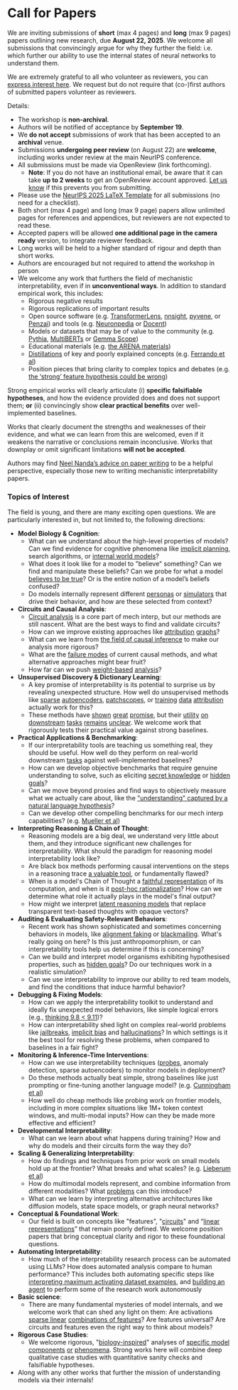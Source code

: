 # Call for Papers
We are inviting submissions of **short** (max 4 pages) and **long** (max 9 pages) papers outlining new research, due **August 22, 2025**. We welcome all submissions that convincingly argue for why they further the field: i.e. which further our ability to use the internal states of neural networks to understand them. 

We are extremely grateful to all who volunteer as reviewers, you can [express interest here](https://www.google.com/url?q=https://docs.google.com/forms/d/e/1FAIpQLSdiw1SJllzoTz_nqzDTzTOGb9DV3W_truQyh-WvYj_QGIi7Mg/viewform?usp%3Ddialog&sa=D&source=editors&ust=1752444372082840&usg=AOvVaw2nZ7ruvadoUcsTNCHN6GU-). We request but do not require that (co-)first authors of submitted papers volunteer as reviewers. 

Details: 
* The workshop is **non-archival**.
* Authors will be notified of acceptance by **September 19**.
* We **do not accept** submissions of work that has been accepted to an **archival** venue.
* Submissions **undergoing peer review** (on August 22) are **welcome**, including works under review at the main NeurIPS conference.
* All submissions must be made via OpenReview (link forthcoming).
  * **Note**: If you do not have an institutional email, be aware that it can take **up to 2 weeks** to get an OpenReview account approved. [Let us know](mailto:neurips2025@mechinterpworkshop.com) if this prevents you from submitting.
* Please use the [NeurIPS 2025 LaTeX Template](https://www.google.com/url?q=https://media.neurips.cc/Conferences/NeurIPS2025/Styles.zip&sa=D&source=editors&ust=1752444372084862&usg=AOvVaw2cyKT50cXqE50eh4X5Rzg_) for all submissions (no need for a checklist).
* Both short (max 4 page) and long (max 9 page) papers allow unlimited pages for references and appendices, but reviewers are not expected to read these.
* Accepted papers will be allowed **one additional page in the camera ready** version, to integrate reviewer feedback.
* Long works will be held to a higher standard of rigour and depth than short works.
* Authors are encouraged but not required to attend the workshop in person
* We welcome any work that furthers the field of mechanistic interpretability, even if in **unconventional ways**. In addition to standard empirical work, this includes:
  * Rigorous negative results
  * Rigorous replications of important results
  * Open source software (e.g. [TransformerLens](https://www.google.com/url?q=https://github.com/neelnanda-io/TransformerLens&sa=D&source=editors&ust=1752444372086491&usg=AOvVaw1SgvqStBiL56syG-oQTbkl), [nnsight](https://www.google.com/url?q=https://github.com/ndif-team/nnsight&sa=D&source=editors&ust=1752444372086598&usg=AOvVaw3qrNvVMUkZKB2fZCcchq2Q), [pyvene](https://www.google.com/url?q=https://github.com/stanfordnlp/pyvene/tree/main/pyvene/models/mlp&sa=D&source=editors&ust=1752444372086708&usg=AOvVaw2FHviD96YD1Ij49o4mUWId), or [Penzai](https://www.google.com/url?q=https://github.com/google-deepmind/penzai&sa=D&source=editors&ust=1752444372086842&usg=AOvVaw3NIxaqWDaYLzLrjOboM0C4)) and tools (e.g. [Neuronpedia](https://www.google.com/url?q=http://neuronpedia.org&sa=D&source=editors&ust=1752444372086970&usg=AOvVaw3jhUZXYOkcF9TtL3EUfm0U) or [Docent](https://www.google.com/url?q=https://transluce.org/introducing-docent&sa=D&source=editors&ust=1752444372087104&usg=AOvVaw3X0i1ZOhX49blJCuQnMzEs))
  * Models or datasets that may be of value to the community (e.g. [Pythia](https://www.google.com/url?q=https://arxiv.org/abs/2304.01373&sa=D&source=editors&ust=1752444372087325&usg=AOvVaw2GzBSgX8iMDCd0cB8yWuUO), [MultiBERTs](https://www.google.com/url?q=https://arxiv.org/abs/2106.16163&sa=D&source=editors&ust=1752444372087420&usg=AOvVaw0a4qVsA5lQA6FMfkRGsuZq) or [Gemma Scope](https://www.google.com/url?q=https://arxiv.org/abs/2408.05147&sa=D&source=editors&ust=1752444372087580&usg=AOvVaw0L4whs7hgvSE8DPSdM--QX))
  * Educational materials (e.g. [the ARENA materials](https://www.google.com/url?q=https://arena3-chapter1-transformer-interp.streamlit.app/&sa=D&source=editors&ust=1752444372087826&usg=AOvVaw2XUz9RwseFIp12jzLZOoFw))
  * [Distillations](https://www.google.com/url?q=https://distill.pub/2017/research-debt/&sa=D&source=editors&ust=1752444372087978&usg=AOvVaw1LoBVw5KpA3jeb64XML_Az) of key and poorly explained concepts (e.g. [Ferrando et al](https://www.google.com/url?q=https://arxiv.org/abs/2405.00208&sa=D&source=editors&ust=1752444372088186&usg=AOvVaw1VrCBt18PtmaAV58fsLylG))
  * Position pieces that bring clarity to complex topics and debates (e.g. [the ‘strong’ feature hypothesis could be wrong](https://www.google.com/url?q=https://www.alignmentforum.org/posts/tojtPCCRpKLSHBdpn/the-strong-feature-hypothesis-could-be-wrong&sa=D&source=editors&ust=1752444372088529&usg=AOvVaw3J3yirpARcvcw0FeyiPBS3))

Strong empirical works will clearly articulate (i) **specific falsifiable hypotheses**, and how the evidence provided does and does not support them; **or** (ii) convincingly show **clear practical benefits** over well-implemented baselines. 

Works that clearly document the strengths and weaknesses of their evidence, and what we can learn from this are welcomed, even if it weakens the narrative or conclusions remain inconclusive. Works that downplay or omit significant limitations **will not be accepted**. 

Authors may find [Neel Nanda’s advice on paper writing](https://www.google.com/url?q=https://www.alignmentforum.org/posts/eJGptPbbFPZGLpjsp/highly-opinionated-advice-on-how-to-write-ml-papers&sa=D&source=editors&ust=1752444372089929&usg=AOvVaw1ylthiZ_4TxN8Ov81FhY_4) to be a helpful perspective, especially those new to writing mechanistic interpretability papers. 
### Topics of Interest
The field is young, and there are many exciting open questions. We are particularly interested in, but not limited to, the following directions: 
* **Model Biology & Cognition**:
  * What can we understand about the high-level properties of models? Can we find evidence for cognitive phenomena like [implicit planning](https://www.google.com/url?q=https://transformer-circuits.pub/2025/attribution-graphs/biology.html%23dives-poems&sa=D&source=editors&ust=1752444372090856&usg=AOvVaw2ZK5FbTvD4obTCZyiP5JV3), search algorithms, or [internal world models](https://www.google.com/url?q=https://arxiv.org/abs/2210.13382&sa=D&source=editors&ust=1752444372091003&usg=AOvVaw1-dMWOogTbk6VW5ub55hGO)?
  * What does it look like for a model to "believe" something? Can we find and manipulate these beliefs? Can we probe for what a model [believes to be true](https://www.google.com/url?q=https://arxiv.org/abs/2310.06824&sa=D&source=editors&ust=1752444372091326&usg=AOvVaw0rwHQgxcZkUsPworZoJc8z)? Or is the entire notion of a model’s beliefs confused?
  * Do models internally represent different [personas](https://www.google.com/url?q=https://arxiv.org/abs/2406.12094&sa=D&source=editors&ust=1752444372091597&usg=AOvVaw3R7kueEg7Hixrkr0m7kwa2) or [simulators](https://www.google.com/url?q=https://www.nature.com/articles/s41586-023-06647-8&sa=D&source=editors&ust=1752444372091708&usg=AOvVaw0hj3NU1LT4Io_K89hCqd9u) that drive their behavior, and how are these selected from context?
* **Circuits and Causal Analysis**:
  * [Circuit analysis](https://www.google.com/url?q=https://distill.pub/2020/circuits/zoom-in/&sa=D&source=editors&ust=1752444372092053&usg=AOvVaw2Soozrrx_ygDHk3nPNApSz) is a core part of mech interp, but our methods are still nascent. What are the best ways to find and validate circuits?
  * How can we improve existing approaches like [attribution](https://www.google.com/url?q=https://arxiv.org/abs/2406.11944&sa=D&source=editors&ust=1752444372092411&usg=AOvVaw1lHlL97bfGuPbiu1hWp4mQ) [graphs](https://www.google.com/url?q=https://transformer-circuits.pub/2025/attribution-graphs/methods.html&sa=D&source=editors&ust=1752444372092529&usg=AOvVaw0YZKYAxis8knRR4r9xxFiV)?
  * What can we learn from [the field of causal inference](https://www.google.com/url?q=https://arxiv.org/abs/2407.04690&sa=D&source=editors&ust=1752444372092725&usg=AOvVaw3g6JnKWeGiUFgdzopjIpgX) to make our analysis more rigorous?
  * What are the [failure modes](https://www.google.com/url?q=https://arxiv.org/abs/2307.15771&sa=D&source=editors&ust=1752444372092924&usg=AOvVaw3bdkt5YRncnQdI31ZNlgsN) of current causal methods, and what alternative approaches might bear fruit?
  * How far can we push [weight-based](https://www.google.com/url?q=https://arxiv.org/abs/2301.05217&sa=D&source=editors&ust=1752444372093204&usg=AOvVaw3J7KLs7WpYe29akycLBqD_) [analysis](https://www.google.com/url?q=https://arxiv.org/abs/2410.08417&sa=D&source=editors&ust=1752444372093303&usg=AOvVaw1fgWli778BvAfrhHweTTtq)?
* **Unsupervised Discovery & Dictionary Learning**:
  * A key promise of interpretability is its potential to surprise us by revealing unexpected structure. How well do unsupervised methods like [sparse](https://www.google.com/url?q=https://arxiv.org/abs/2103.15949&sa=D&source=editors&ust=1752444372093801&usg=AOvVaw0oLzTMmOJg4j8acSWaoPmc) [autoencoders](https://www.google.com/url?q=https://transformer-circuits.pub/2023/monosemantic-features&sa=D&source=editors&ust=1752444372093925&usg=AOvVaw3CtFHPVbktFZHHAdicnYb0), [patch](https://www.google.com/url?q=https://arxiv.org/abs/2401.06102&sa=D&source=editors&ust=1752444372094015&usg=AOvVaw1Mof8x8fDmduZ0Rh4ExdDf)[scopes](https://www.google.com/url?q=https://arxiv.org/abs/2403.10949v2&sa=D&source=editors&ust=1752444372094081&usg=AOvVaw2JsxDcYfFZ0b0Tf2W4rSnB), or [training](https://www.google.com/url?q=https://proceedings.mlr.press/v70/koh17a?ref%3Dhttps://githubhelp.com&sa=D&source=editors&ust=1752444372094211&usg=AOvVaw1Cpvzfzp69x2FYL_CsUwRD) [data](https://www.google.com/url?q=https://arxiv.org/abs/2308.03296&sa=D&source=editors&ust=1752444372094307&usg=AOvVaw2x_imTNXfYiCU_U0iDoxUe) [attribution](https://www.google.com/url?q=https://arxiv.org/abs/2205.11482&sa=D&source=editors&ust=1752444372094407&usg=AOvVaw0v5vWYBk9oVnREKqpBjYqF) actually work for this?
  * These methods have [shown](https://www.google.com/url?q=https://transformer-circuits.pub/2024/scaling-monosemanticity/index.html&sa=D&source=editors&ust=1752444372094630&usg=AOvVaw2d8ZL6_M-NaQJ8tDzRYiSP) [great](https://www.google.com/url?q=https://transformer-circuits.pub/2025/attribution-graphs/biology.html&sa=D&source=editors&ust=1752444372094747&usg=AOvVaw3SGxYKDE7rBZUnShu2EyLj) [promise](https://www.google.com/url?q=https://arxiv.org/abs/2503.10965&sa=D&source=editors&ust=1752444372094845&usg=AOvVaw2iwS2uJ0sNtoO2mE0SEG89), but their [utility](https://www.google.com/url?q=https://arxiv.org/abs/2502.16681&sa=D&source=editors&ust=1752444372094952&usg=AOvVaw2T6FGooNAa2QKBQHAENOaH) [on](https://www.google.com/url?q=https://www.tilderesearch.com/blog/sieve&sa=D&source=editors&ust=1752444372095047&usg=AOvVaw1WY3FfI79mDrajGcOycvdp) [downstream](https://www.google.com/url?q=https://arxiv.org/abs/2501.17148&sa=D&source=editors&ust=1752444372095141&usg=AOvVaw3O_SPKUcvCB2PzKOqy3TYR) [tasks](https://www.google.com/url?q=https://transformer-circuits.pub/2024/features-as-classifiers/index.html&sa=D&source=editors&ust=1752444372095256&usg=AOvVaw0KkwfKKbglFElDkAniD6je) [remains](https://www.google.com/url?q=https://arxiv.org/abs/2502.04382&sa=D&source=editors&ust=1752444372095346&usg=AOvVaw0SchmK8H3LBNRV-E2weoB4) [unclear](https://www.google.com/url?q=https://www.alignmentforum.org/posts/4uXCAJNuPKtKBsi28/negative-results-for-saes-on-downstream-tasks&sa=D&source=editors&ust=1752444372095482&usg=AOvVaw0c6WT6gASoVxUQ8hRfxABs). We welcome work that rigorously tests their practical value against strong baselines.
* **Practical Applications & Benchmarking**:
  * If our interpretability tools are teaching us something real, they should be useful. How well do they perform on real-world downstream [tasks](https://www.google.com/url?q=https://www.lesswrong.com/posts/wGRnzCFcowRCrpX4Y/downstream-applications-as-validation-of-interpretability&sa=D&source=editors&ust=1752444372096120&usg=AOvVaw2pCEGwNNv_7yPHhUFoG4NN) against well-implemented baselines?
  * How can we develop objective benchmarks that require genuine understanding to solve, such as eliciting [secret knowledge](https://www.google.com/url?q=https://arxiv.org/abs/2505.14352&sa=D&source=editors&ust=1752444372096441&usg=AOvVaw2M0hcad8J-v8s_1_hre5eB) or [hidden goals](https://www.google.com/url?q=https://arxiv.org/abs/2503.10965&sa=D&source=editors&ust=1752444372096549&usg=AOvVaw3f9Yp-cTSIUB7TPbe3mCQM)?
  * Can we move beyond proxies and find ways to objectively measure what we actually care about, like the ["understanding" captured by a natural language hypothesis](https://www.google.com/url?q=https://arxiv.org/abs/2502.04382&sa=D&source=editors&ust=1752444372096880&usg=AOvVaw1I0a_FA0fflsVt_aRocFKx)?
  * Can we develop other compelling benchmarks for our mech interp capabilities? (e.g. [Mueller et al](https://www.google.com/url?q=https://arxiv.org/abs/2504.13151&sa=D&source=editors&ust=1752444372097144&usg=AOvVaw05jz-Eu79GorFqfPOEpoir))
* **Interpreting Reasoning & Chain of Thought**:
  * Reasoning models are a big deal, we understand very little about them, and they introduce significant new challenges for interpretability. What should the paradigm for reasoning model interpretability look like?
  * Are black box methods performing causal interventions on the steps in a reasoning trace [a valuable tool](https://www.google.com/url?q=https://arxiv.org/abs/2506.19143&sa=D&source=editors&ust=1752444372097869&usg=AOvVaw1iC41JlDhuHDmRTIJ3gL9F), or fundamentally flawed?
  * When is a model's Chain of Thought a [faithful representation](https://www.google.com/url?q=https://arxiv.org/abs/2305.04388&sa=D&source=editors&ust=1752444372098109&usg=AOvVaw2YkRaBGgGjYWIxRA5N8fJR) of its computation, and when is it [post-hoc rationalization](https://www.google.com/url?q=https://arxiv.org/abs/2503.08679&sa=D&source=editors&ust=1752444372098275&usg=AOvVaw3iFP3SyiBzbsvr7uitsl3Q)? How can we determine what role it actually plays in the model's final output?
  * How might we interpret [latent reasoning models](https://www.google.com/url?q=https://arxiv.org/abs/2412.06769&sa=D&source=editors&ust=1752444372098566&usg=AOvVaw3u2kwP1zPeubup5hRAnUIP) that replace transparent text-based thoughts with opaque vectors?
* **Auditing & Evaluating Safety-Relevant Behaviors**:
  * Recent work has shown sophisticated and sometimes concerning behaviors in models, like [alignment faking](https://www.google.com/url?q=https://arxiv.org/abs/2412.14093&sa=D&source=editors&ust=1752444372099076&usg=AOvVaw1s4nhQsdUe9fihQo-uhmMY) or [blackmailing](https://www.google.com/url?q=https://www.anthropic.com/research/agentic-misalignment&sa=D&source=editors&ust=1752444372099196&usg=AOvVaw3VVUrcBDinOmoD0-RFBUng). What's really going on here? Is this just anthropomorphism, or can interpretability tools help us determine if this is concerning?
  * Can we build and interpret model organisms exhibiting hypothesised properties, such as [hidden goals](https://www.google.com/url?q=https://arxiv.org/abs/2503.10965&sa=D&source=editors&ust=1752444372099637&usg=AOvVaw0GASJFNdwLi6RAzPuDNn8v)? Do our techniques work in a realistic simulation?
  * Can we use interpretability to improve our ability to red team models, and find the conditions that induce harmful behavior?
* **Debugging & Fixing Models**:
  * How can we apply the interpretability toolkit to understand and ideally fix unexpected model behaviors, like simple logical errors (e.g., [thinking 9.8 < 9.11](https://www.google.com/url?q=https://transluce.org/observability-interface&sa=D&source=editors&ust=1752444372100481&usg=AOvVaw2rXSs51tOcTSuS4YP4GkFL))?
  * How can interpretability shed light on complex real-world problems like [jailbreaks](https://www.google.com/url?q=https://transformer-circuits.pub/2025/attribution-graphs/biology.html%23dives-jailbreak&sa=D&source=editors&ust=1752444372100884&usg=AOvVaw2AZPk1_2xQ7nuD6TCzO2wY), [implicit bias](https://www.google.com/url?q=https://arxiv.org/abs/2506.10922&sa=D&source=editors&ust=1752444372101031&usg=AOvVaw1jbhQzfQenxRvwU5SpLZ-2) and [hallucinations](https://www.google.com/url?q=https://arxiv.org/abs/2411.14257&sa=D&source=editors&ust=1752444372101181&usg=AOvVaw3bMzMJuY12S3dcebpUEi_f)? In which settings is it the best tool for resolving these problems, when compared to baselines in a fair fight?
* **Monitoring & Inference-Time Interventions**:
  * How can we use interpretability techniques ([probes](https://www.google.com/url?q=https://arxiv.org/abs/2102.12452&sa=D&source=editors&ust=1752444372101906&usg=AOvVaw2pXLvXrjUHPeVtevUxqKmg), anomaly detection, sparse autoencoders) to monitor models in deployment?
  * Do these methods actually beat simple, strong baselines like just prompting or fine-tuning another language model? (e.g. [Cunningham et al](https://www.google.com/url?q=https://alignment.anthropic.com/2025/cheap-monitors/&sa=D&source=editors&ust=1752444372102444&usg=AOvVaw2721ACZCCaGZgtd2E3dtM4))
  * How well do cheap methods like probing work on frontier models, including in more complex situations like 1M+ token context windows, and multi-modal inputs? How can they be made more effective and efficient?
* **Developmental Interpretability**:
  * What can we learn about what happens during training? How and why do models and their circuits form the way they do?
* **Scaling & Generalizing Interpretability**:
  * How do findings and techniques from prior work on small models hold up at the frontier? What breaks and what scales? (e.g. [Lieberum et al](https://www.google.com/url?q=https://arxiv.org/abs/2307.09458&sa=D&source=editors&ust=1752444372103627&usg=AOvVaw2yJ5LPk6PQCbKiCgGSo5hH))
  * How do multimodal models represent, and combine information from different modalities? What [problems](https://www.google.com/url?q=https://openreview.net/pdf?id%3DVUhRdZp8ke&sa=D&source=editors&ust=1752444372103909&usg=AOvVaw1l3gcY9rpPEZPXFnobo_b_) can this introduce?
  * What can we learn by interpreting alternative architectures like diffusion models, state space models, or graph neural networks?
* **Conceptual & Foundational Work**:
  * Our field is built on concepts like "features", "[circuits](https://www.google.com/url?q=https://distill.pub/2020/circuits/zoom-in/&sa=D&source=editors&ust=1752444372104484&usg=AOvVaw3EcMgXP7fJLwpc1PD0XnIP)" and “[linear representations](https://www.google.com/url?q=https://transformer-circuits.pub/2024/july-update/index.html%23linear-representations&sa=D&source=editors&ust=1752444372104654&usg=AOvVaw17dVOtjkwDCEr8uOFuVfkp)” that remain poorly defined. We welcome position papers that bring conceptual clarity and rigor to these foundational questions.
* **Automating Interpretability**:
  * How much of the interpretability research process can be automated using LLMs? How does automated analysis compare to human performance? This includes both automating specific steps like [interpreting maximum activating dataset examples](https://www.google.com/url?q=https://openaipublic.blob.core.windows.net/neuron-explainer/paper/index.html&sa=D&source=editors&ust=1752444372105443&usg=AOvVaw0qQGTDLb16B4-tgWPgXldQ), and [building an agent](https://www.google.com/url?q=https://arxiv.org/abs/2404.14394&sa=D&source=editors&ust=1752444372105572&usg=AOvVaw2K2T6bnmgT0xZ0YmrbAMxA) to perform some of the research work autonomously
* **Basic science**:
  * There are many fundamental mysteries of model internals, and we welcome work that can shed any light on them: Are activations [sparse linear](https://www.google.com/url?q=https://arxiv.org/abs/1601.03764&sa=D&source=editors&ust=1752444372106067&usg=AOvVaw1EXa1pO3LscJVyvAMXHJ69) [combinations of features](https://www.google.com/url?q=https://transformer-circuits.pub/2022/toy_model/index.html&sa=D&source=editors&ust=1752444372106203&usg=AOvVaw2ExpRPwob8hqXWEiBDqWdI)? Are features universal? Are circuits and features even the right way to think about models?
* **Rigorous Case Studies**:
  * We welcome rigorous, "[biology-inspired](https://www.google.com/url?q=https://distill.pub/2020/circuits/curve-circuits/&sa=D&source=editors&ust=1752444372106679&usg=AOvVaw1RfDAbMhrwMxTqBMVnU5PD)" analyses of [specific model](https://www.google.com/url?q=https://arxiv.org/abs/2310.04625&sa=D&source=editors&ust=1752444372106848&usg=AOvVaw0Tqa7TmawzzJWX3pUpsJZf) [components](https://www.google.com/url?q=https://transformer-circuits.pub/2024/scaling-monosemanticity/index.html&sa=D&source=editors&ust=1752444372107020&usg=AOvVaw362K539vXpVTP_poKFMEWW) [or](https://www.google.com/url?q=https://arxiv.org/abs/2305.01610&sa=D&source=editors&ust=1752444372107131&usg=AOvVaw06-RcUnJho7qoAfWXq0szR) [phenomena](https://www.google.com/url?q=https://arxiv.org/abs/2306.09346&sa=D&source=editors&ust=1752444372107251&usg=AOvVaw1mCaQQXG8enS4FNJ5g1B7s). Strong works here will combine deep qualitative case studies with quantitative sanity checks and falsifiable hypotheses.
* Along with any other works that further the mission of understanding models via their internals!